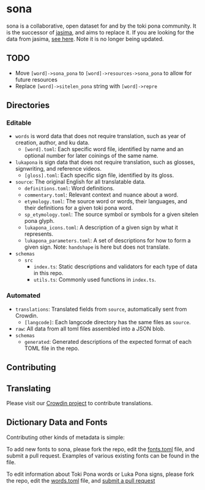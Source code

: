 # sona

sona is a collaborative, open dataset for and by the toki pona community.
It is the successor of [jasima](https://github.com/lipu-linku/jasima), and aims to replace it.
If you are looking for the data from jasima, [see here](https://linku.la/jasima/data.json). Note it is no longer being updated.

## TODO

- Move `[word]->sona_pona` to `[word]->resources->sona_pona` to allow for future resources
- Replace `[word]->sitelen_pona` string with `[word]->repre`

## Directories

### Editable

- `words` is word data that does not require translation, such as year of creation, author, and ku data.
  - `[word].toml`: Each specific word file, identified by name and an optional number for later coinings of the same name.
- `lukapona` is sign data that does not require translation, such as glosses, signwriting, and reference videos.
  - `[gloss].toml`: Each specific sign file, identified by its gloss.
- `source`: The original English for all translatable data.
  - `definitions.toml`: Word definitions.
  - `commentary.toml`: Relevant context and nuance about a word.
  - `etymology.toml`: The source word or words, their languages, and their definitions for a given toki pona word.
  - `sp_etymology.toml`: The source symbol or symbols for a given sitelen pona glyph.
  - `lukapona_icons.toml`: A description of a given sign by what it represents.
  - `lukapona_parameters.toml`: A set of descriptions for how to form a given sign. Note: `handshape` is here but does not translate.
- `schemas`
  - `src`
    - `index.ts`: Static descriptions and validators for each type of data in this repo.
    - `utils.ts`: Commonly used functions in `index.ts`.

### Automated

- `translations`: Translated fields from `source`, automatically sent from Crowdin.
  - `[langcode]`: Each langcode directory has the same files as `source`.
- `raw`: All data from all toml files assembled into a JSON blob.
- `schemas`
  - `generated`: Generated descriptions of the expected format of each TOML file in the repo.

## Contributing

## Translating

Please visit our [Crowdin project](https://linku.crowdin.com) to contribute translations.

## Dictionary Data and Fonts

Contributing other kinds of metadata is simple:

To add new fonts to sona, please fork the repo, edit the [fonts.toml](/fonts.toml) file, and submit
a pull request. Examples of various existing fonts can be found in the file.

To edit information about Toki Pona words or Luka Pona signs, please fork the repo, edit the [words.toml](/words.toml) file, and [submit a pull request](https://github.com/lipu-linku/pull/new/)
